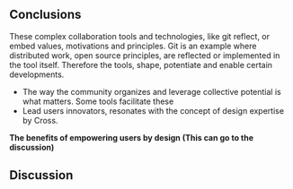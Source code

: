 ## Conclusions
These complex collaboration tools and technologies, like git reflect, or embed values, motivations and principles. Git is an example where distributed work, open source principles, are reflected or implemented in the tool itself. Therefore the tools, shape, potentiate and enable certain developments.
- The way the community organizes and leverage collective potential is what matters. Some tools facilitate these
- Lead users innovators, resonates with the concept of design expertise by Cross.

**The benefits of empowering users by design (This can go to the discussion)**

## Discussion
